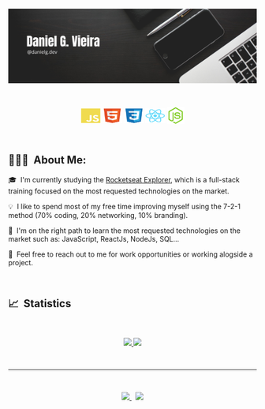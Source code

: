 <p align="center">
	<img src="./pics/header.png">
</p>

<br />

<p align="center">
  <img align="center" alt="daniel-Js" height="30" width="40" src="https://raw.githubusercontent.com/devicons/devicon/master/icons/javascript/javascript-plain.svg">
  <img align="center" alt="daniel-HTML" height="30" width="40" src="https://raw.githubusercontent.com/devicons/devicon/master/icons/html5/html5-original.svg">
  <img align="center" alt="daniel-CSS" height="30" width="40" src="https://raw.githubusercontent.com/devicons/devicon/master/icons/css3/css3-original.svg">
  <img align="center" alt="daniel-React" height="30" width="40" src="https://raw.githubusercontent.com/devicons/devicon/master/icons/react/react-original.svg">
   <img align="center" alt="daniel-nodejs" heigth="30" width="35" src="https://raw.githubusercontent.com/devicons/devicon/master/icons/nodejs/nodejs-plain.svg">
</p>

<br />

## 👨🏻‍💻 &nbsp;About Me:

<p>🎓 &nbsp;I'm currently studying the <a href="https://www.rocketseat.com.br/explorer">Rocketseat Explorer</a>, which is a full-stack training focused on the most requested technologies on the market.</p>
<p>💡 &nbsp;I like to spend most of my free time improving myself using the 7-2-1 method (70% coding, 20% networking, 10% branding).</p>
<p>🌱 &nbsp;I'm on the right path to learn the most requested technologies on the market such as: JavaScript, ReactJs, NodeJs, SQL...</p>
<p>💬 &nbsp;Feel free to reach out to me for work opportunities or working alogside a project.</p>


<br />

## 📈 &nbsp;Statistics

<br />

<p align="center">
  <a href="https://github.com/Daniel-Guimaraes">
  <img height="180em" src="https://github-readme-stats.vercel.app/api?username=Daniel-Guimaraes&show_icons=true&theme=yeblu&include_all_commits=true&count_private=true"/>
  <img height="180em" src="https://github-readme-stats.vercel.app/api/top-langs/?username=Daniel-Guimaraes&layout=compact&langs_count=7&theme=shades-of-purple"/>
</p>

<br />

---

<br />

<p align="center">
	<a href="https://www.linkedin.com/in/daniel-guimaraes-vieira/">
		<img src="https://img.shields.io/badge/LinkedIn-0077B5?style=for-the-badge&logo=linkedin&logoColor=white" />
	</a>
	&nbsp;
	<a href="mailto:daniel.guimaraes.vieira.dev@gmail.com">
		<img src="https://img.shields.io/badge/Gmail-D14836?style=for-the-badge&logo=gmail&logoColor=white" />
	</a>
</p>
